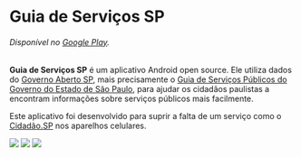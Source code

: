 # Guia de Serviços SP
###### Disponível no [Google Play](http://play.google.com/store/apps/details?id=com.adrielcafe.guiaservicossp).

**Guia de Serviços SP** é um aplicativo Android open source. Ele utiliza dados do [Governo Aberto SP](http://www.governoaberto.sp.gov.br ), mais precisamente o [Guia de Serviços Públicos do Governo do Estado de São Paulo](http://www.governoaberto.sp.gov.br/view/resultado.php?idBase=ODM3), para ajudar os cidadãos paulistas a encontram informações sobre serviços públicos mais facilmente.

Este aplicativo foi desenvolvido para suprir a falta de um serviço como o [Cidadão.SP](http://www.cidadao.sp.gov.br) nos aparelhos celulares.

![](http://i.imgur.com/WOIepk2.png)
![](http://i.imgur.com/PkOVXqD.png)
![](http://i.imgur.com/JDCUdeb.png)

